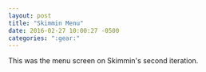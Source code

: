 ```yaml
---
layout: post
title: "Skimmin Menu"
date: 2016-02-27 10:00:27 -0500
categories: ":gear:"
---
```


<!-- <p><a href="/skimmin-menu">This was the menu screen on Skimmin's second iteration.</a></p> -->
<p>This was the menu screen on Skimmin's second iteration.</p>
